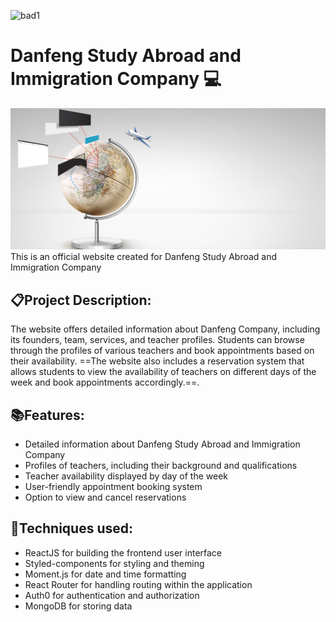 <!-- @format -->
![bad1](https://img.shields.io/badge/Coder-Fengdi-yellowgreen)
# Danfeng Study Abroad and Immigration Company 💻
<img src = "/client/public/photos/photo_banner.jpg"/>
This is an official website created for Danfeng Study Abroad and Immigration Company

## 📋Project Description:
The website offers detailed information about Danfeng Company, including its founders, team, services, and teacher profiles. Students can browse through the profiles of various teachers and book appointments based on their availability. 
==The website also includes a reservation system that allows students to view the availability of teachers on different days of the week and book appointments accordingly.==.
## 📚Features:
- Detailed information about Danfeng Study Abroad and Immigration Company
- Profiles of teachers, including their background and qualifications
- Teacher availability displayed by day of the week
- User-friendly appointment booking system
- Option to view and cancel reservations
## 🔧Techniques used:
- ReactJS for building the frontend user interface
- Styled-components for styling and theming
- Moment.js for date and time formatting
- React Router for handling routing within the application
- Auth0 for authentication and authorization
- MongoDB for storing data



